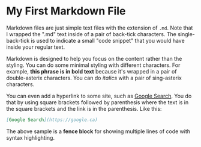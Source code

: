 # My First Markdown File

Markdown files are just simple text files with the extension of `.md`. Note that I wrapped the ".md" text inside of a pair of back-tick characters. The single-back-tick is used to indicate a small "code snippet" that you would have inside your regular text.

Markdown is designed to help you focus on the content rather than the styling. You can do some minimal styling with different characters. For example, **this phrase is in bold text** because it's wrapped in a pair of double-asterix characters. You can do *italics* with a pair of sing-asterix characters.

You can even add a hyperlink to some site, such as [Google Search](https://google.ca). You do that by using square brackets followed by parenthesis where the text is in the square brackets and the link is in the parenthesis. Like this:

```markdown
[Google Search](https://google.ca)
```

The above sample is a **fence block** for showing multiple lines of code with syntax highlighting.
